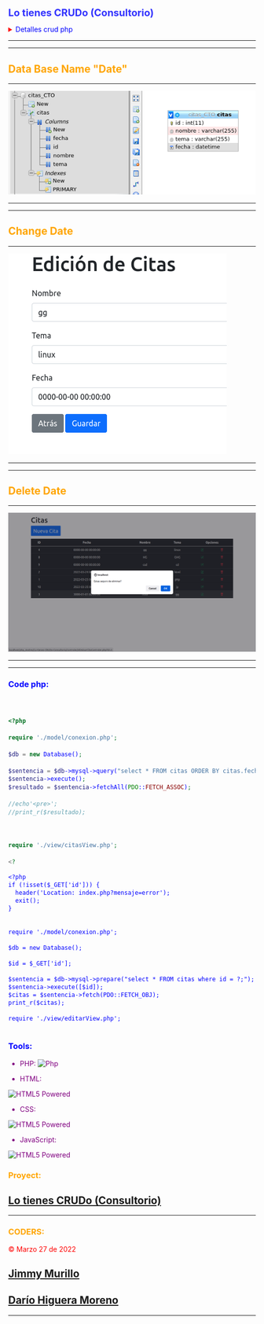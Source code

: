 <style>

r { color: red; }
o { color: orange; }
g { color: green; }
blu { color: blue; }
of {color:orange; }
pu {color: purple; }

</style>

<h1 style="color:blue; opacity: 0.8; font-weight:700;font-size:20px">
 Lo tienes CRUDo (Consultorio) 
</h1>

<r>

<details  style="color: red">

</r>

<summary><blu> Detalles crud php </blu> </summary>

<g>
Desarrollar una aplicación "CRUD" Web en PHP que permita pedir cita a los desarrolladores y equipos para solucionar problemas técnicos con la ayuda del formador o CTO.
<p></p>

<r>
Contexto del proyecto:
</r>

Nos encontramos en una empresa de desarrollo y necesitamos una aplicación que permita pedir cita al CTO para resolver problemas técnicos de los equipos de desarrollo.

De momento vamos a desarrollar un producto mínimo viable (MVP). Una aplicación orientada a objetos usando el patrón MVC (Modelo, Vista, Controlador).
<g>

<r>
Requisitos Funcionales:
</r>

La aplicación constará de al menos 3 páginas
Una página para la lista con todas las citas previstas.
Una página con un formulario para crear una nueva cita.
Una página para editar una cita concreta.
Páginas:

<r>
Lista:
</r>

<blu>
Las citas beben aparecer por orden de creación con:
</blu>
<p></p>

- El nombre del coder o del equipo.
- El tema de consulta
- Fecha y hora de la creación de la cita
- Las citas se podrán eliminar.
- Podremos acceder a la edición de cada cita, y a la página de creación de   una cita nueva.

<r>
Crear nueva cita:
</r>

- Formulario con los campos necesarios obligatorios
- Botón para borrar los campos
-Botón para cancelar y volver a la lista principal
-Botón para enviar la información

<r>
Editar cita:
</r>

- Formulario con los campos necesarios obligatorios.
- Los campos deben tener la información de la cita a editar
- Boton cancelar, Botón de enviar
- La aplicación deberá ser responsiva.

<r>
Requisitos Técnicos:
</r>

Aplicación de tipo CRUD (Create, Read, Update, Delete)
Deberá ser Orientada a objetos con el patrón MVC
Deberá estar en un servidor gratuito en producción.
Se debe usar Git con buenas prácticas en los commits.
El repositorio debe contener un Readme con explicación del proyecto, y una explicación de cómo instalar o ejecutar la aplicación.

<r>
Extras:
</r>

- Hacer investigación y documentación de encapsulación, herencia y - polimorfismo.
- Hacer buscador.
- Hacer el front con REACT.

<r>
Tecnologías:
</r>

Frontend: HTML, CSS, SCSS - Opcional: Framework de CSS.
Backend: PHP, PDO.
Bases de datos: MySQL.

<r>
Entrega:
</r>

- Un link a un repositorio de github
- Link a url del proyecto en producción
- Presentación en diapositivas + Link
- Demo y code review
- Semántica HTML
- Buenas Practicas en CSS, SCSS
- Capacidad de Abstración en clases y objetos.
- Buenas prácticas OOP - Encapsulación, Herencia.
- Patrones de diseño - Modelo Vista Controlador (MVC).
- Implementar la aplicación en un servidor en producción.
- Uso de Git.
- Desarrollo basado en historias de usuario y tareas (Kanban) => opcional.
Comunicación y autoevaluación.

<blu>
Modalidades pedagógicas
</blu>

- El desarrollo será en parejas.

<blu>
Modalidades de evaluación
</blu>

- El estilo de la web debe ser novedoso y creativo.

<blu>
Entregables
</blu>

- Repositorio de Github.
- Página en producción.

# </details>

---
---

##  <of>Data Base Name "Date"</of> 
---

![Estructure DataBase](./img/bd_citaCto.png "database Date")

---
---

## <of>Change Date</of>

---


![Edition Date](./img/bd_citaCto_EdicionCita.png "Edition Date")

---
---

## <of>Delete Date</of>
---
![Edition Delete](./img/bd_citaCto_Eliminar.png "Delete Date")

---
---
<blu>

### Code php:

#

```php

<?php

require './model/conexion.php';

$db = new Database();

$sentencia = $db->mysql->query("select * FROM citas ORDER BY citas.fecha ASC");
$sentencia->execute();
$resultado = $sentencia->fetchAll(PDO::FETCH_ASSOC);

//echo'<pre>';
//print_r($resultado);



require './view/citasView.php';

<?

```

```
<?php
if (!isset($_GET['id'])) {
  header('Location: index.php?mensaje=error');
  exit();
}


require './model/conexion.php';

$db = new Database();

$id = $_GET['id'];

$sentencia = $db->mysql->prepare("select * FROM citas where id = ?;");
$sentencia->execute([$id]);
$citas = $sentencia->fetch(PDO::FETCH_OBJ);
print_r($citas);

require './view/editarView.php';
```

#


### Tools:

</blu>

<pu>

- PHP:
![Php][php]

[php]: https://www.php.net/images/logos/php-icon-black.gif "PHP" 

- HTML:
<img src="https://www.w3.org/html/logo/badge/html5-badge-h-solo.png" width="20" height="20" alt="HTML5 Powered" title="HTML5 Powered">

- CSS:
<img src="https://upload.wikimedia.org/wikipedia/commons/thumb/d/d5/CSS3_logo_and_wordmark.svg/363px-CSS3_logo_and_wordmark.svg.png" width="25" height="25" alt="HTML5 Powered" title="CSS Powered">

- JavaScript:
<img src="https://upload.wikimedia.org/wikipedia/commons/thumb/9/99/Unofficial_JavaScript_logo_2.svg/1200px-Unofficial_JavaScript_logo_2.svg.png" width="25" height="25" alt="HTML5 Powered" title="JAVASCRIPT">

</pu>

<of>

### Proyect:
</of>

## [Lo tienes CRUDo (Consultorio)](https://github.com/JymmyMurillo/Lo-tienes-CRUDo-Consultorio)

___

<of>

###  CODERS:

</of>
&copy; Marzo 27 de 2022

## [Jimmy Murillo](https://github.com/JymmyMurillo)

## [Darío Higuera Moreno](https://github.com/dariohimo)

___

